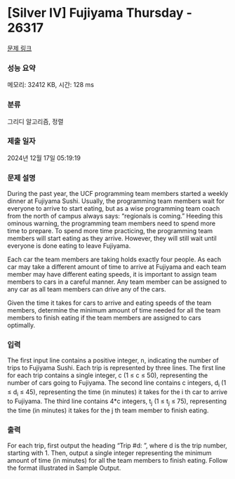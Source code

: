 # [Silver IV] Fujiyama Thursday - 26317 

[문제 링크](https://www.acmicpc.net/problem/26317) 

### 성능 요약

메모리: 32412 KB, 시간: 128 ms

### 분류

그리디 알고리즘, 정렬

### 제출 일자

2024년 12월 17일 05:19:19

### 문제 설명

<p>During the past year, the UCF programming team members started a weekly dinner at Fujiyama Sushi. Usually, the programming team members wait for everyone to arrive to start eating, but as a wise programming team coach from the north of campus always says: “regionals is coming.” Heeding this ominous warning, the programming team members need to spend more time to prepare. To spend more time practicing, the programming team members will start eating as they arrive. However, they will still wait until everyone is done eating to leave Fujiyama.</p>

<p>Each car the team members are taking holds exactly four people. As each car may take a different amount of time to arrive at Fujiyama and each team member may have different eating speeds, it is important to assign team members to cars in a careful manner. Any team member can be assigned to any car as all team members can drive any of the cars.</p>

<p>Given the time it takes for cars to arrive and eating speeds of the team members, determine the minimum amount of time needed for all the team members to finish eating if the team members are assigned to cars optimally.</p>

### 입력 

 <p>The first input line contains a positive integer, n, indicating the number of trips to Fujiyama Sushi. Each trip is represented by three lines. The first line for each trip contains a single integer, c (1 ≤ c ≤ 50), representing the number of cars going to Fujiyama. The second line contains c integers, d<sub>i</sub> (1 ≤ d<sub>i</sub> ≤ 45), representing the time (in minutes) it takes for the i th car to arrive to Fujiyama. The third line contains 4*c integers, t<sub>j</sub> (1 ≤ t<sub>j</sub> ≤ 75), representing the time (in minutes) it takes for the j th team member to finish eating.</p>

### 출력 

 <p>For each trip, first output the heading “Trip #d: ”, where d is the trip number, starting with 1. Then, output a single integer representing the minimum amount of time (in minutes) for all the team members to finish eating. Follow the format illustrated in Sample Output.</p>

